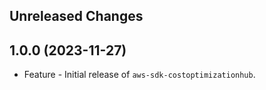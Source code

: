 Unreleased Changes
------------------

1.0.0 (2023-11-27)
------------------

* Feature - Initial release of `aws-sdk-costoptimizationhub`.

